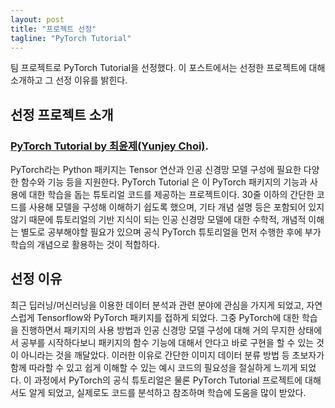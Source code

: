 ```yaml
---
layout: post
title: "프로젝트 선정"
tagline: "PyTorch Tutorial"
---
```


팀 프로젝트로 PyTorch Tutorial을 선정했다. 이 포스트에서는 선정한 프로젝트에 대해 소개하고 그 선정 이유를 밝힌다.

## 선정 프로젝트 소개
### [PyTorch Tutorial by 최윤제(Yunjey Choi)](https://github.com/yunjey/pytorch-tutorial.git).

PyTorch라는 Python 패키지는 Tensor 연산과 인공 신경망 모델 구성에 필요한 다양한 함수와 기능 등을 지원한다. PyTorch Tutorial 은 이 PyTorch 패키지의 기능과 사용에 대한 학습을 돕는 튜토리얼 코드를 제공하는 프로젝트이다. 30줄 이하의 간단한 코드를 사용해 모델을 구성해 이해하기 쉽도록 했으며, 기타 개념 설명 등은 포함되어 있지 않기 때문에 튜토리얼의 기반 지식이 되는 인공 신경망 모델에 대한 수학적, 개념적 이해는 별도로 공부해야할 필요가 있으며 공식 PyTorch 튜토리얼을 먼저 수행한 후에 부가 학습의 개념으로 활용하는 것이 적합하다.

## 선정 이유
최근 딥러닝/머신러닝을 이용한 데이터 분석과 관련 분야에 관심을 가지게 되었고, 자연스럽게 Tensorflow와 PyTorch 패키지를 접하게 되었다. 그중 PyTorch에 대한 학습을 진행하면서 패키지의 사용 방법과 인공 신경망 모델 구성에 대해 거의 무지한 상태에서 공부를 시작하다보니 패키지의 함수 기능에 대해서 안다고 바로 구현을 할 수 있는 것이 아니라는 것을 깨달았다. 이러한 이유로 간단한 이미지 데이터 분류 방법 등 초보자가 함께 따라할 수 있고 쉽게 이해할 수 있는 예시 코드의 필요성을 절실하게 느끼게 되었다. 이 과정에서 PyTorch의 공식 튜토리얼은 물론 PyTorch Tutorial 프로젝트에 대해서도 알게 되었고, 실제로도 코드를 분석하고 참조하며 학습에 도움을 많이 받았다.
